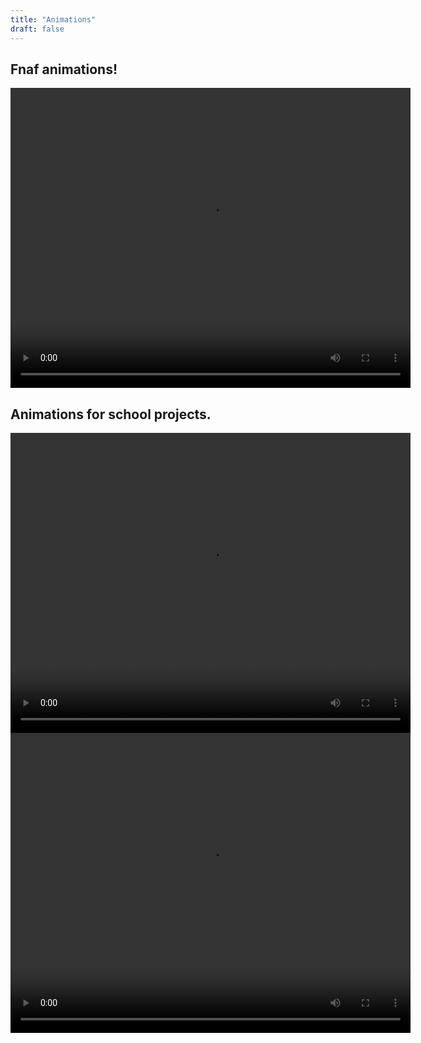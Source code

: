 ```yaml
---
title: "Animations"
draft: false
---
```

## Fnaf animations!
<html>
<head></head>
<body>
<video width="640" height="480" controls>
<source src="https://www.dropbox.com/s/6ue6g2bmvqc5jfx/foxy.mp4?dl=1" type="video/mp4">
Your browser does not support the video tag.
</video> 
</body>
</html>

## Animations for school projects.

<video width="640" height="480" controls>
<source src="https://www.dropbox.com/s/z5mmeisz5er2e4h/oceanplastic0001-0250.mkv?dl=1" type="video/mp4">
</video>
<video width="640" height="480" controls>
<source src="https://www.dropbox.com/s/nhhnt1miwdayntx/blackhole%20sucking0001-0250.mp4?dl=1" type="video/mp4">
</video>
